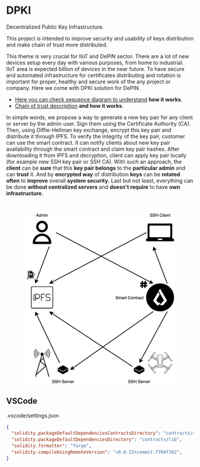 # DPKI

Decentralized Public Key Infrastructure.

This project is intended to improve security and usability of keys distribution and make chain of trust more distributed.

This theme is very crucial for IIoT and DePIN sector. There are a lot of new devices setup every day with various purposes, from home to industrial. IIoT area is expected billion of devices in the near future. To have secure and automated infrastructure for certificates distributing and rotation is important for proper, healthy and secure work of the any project or company. Here we come with DPKI solution for DePIN.

- [Here you can check sequence diagram to understand](./docs/render/Flow.png) **how it works**.
- [Chain of trust description](./docs/chain_of_trust.md) **and how it works**.

In simple words, we propose a way to generate a new key pair for any client or server by the admin user. Sign them using the Certificate Authority (CA). Then, using Diffie-Hellman key exchange, encrypt this key pair and distribute it through IPFS. To verify the integrity of the key pair, customer can use the smart contract. It can notify clients about new key pair availability through the smart contract and claim key pair hashes. After downloading it from IPFS and decryption, client can apply key pair locally (for example new SSH key pair or SSH CA). With such an approach, the **client** can be **sure** that this **key pair belongs** to the **particular admin** and can **trust** it. And by **encrypted way** of distribution **keys** can be **rotated often** to **improve** overall **system security.** Last but not least, everything can be done **without centralized servers** and **doesn't require** to have **own infrastructure.**

<br>

<p align="center">
  <img src="./docs/images/general.png" alt="general" width="400"/>
</p>

## VSCode

.vscode/settings.json

```json
{
  "solidity.packageDefaultDependenciesContractsDirectory": "contracts/src",
  "solidity.packageDefaultDependenciesDirectory": "contracts/lib",
  "solidity.formatter": "forge",
  "solidity.compileUsingRemoteVersion": "v0.8.23+commit.f704f362",
}
```
